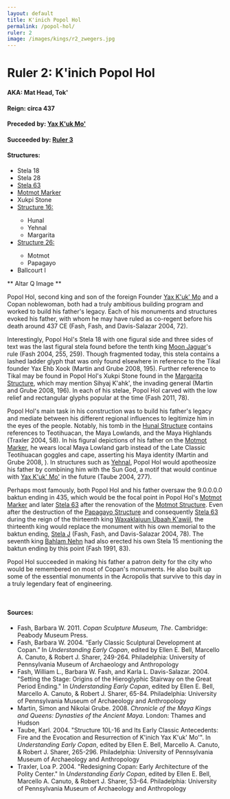 ```yaml
---
layout: default
title: K'inich Popol Hol
permalink: /popol-hol/
ruler: 2
image: /images/kings/r2_zwegers.jpg
---
```


# Ruler 2: K'inich Popol Hol

#### <strong>AKA:</strong> Mat Head, Tok'
#### <strong>Reign:</strong> circa 437
#### <strong>Preceded by:</strong> <a href="{{site.baseurl}}/yax-kuk-mo">Yax K'uk Mo'</a>
#### <strong>Succeeded by:</strong> <a href="{{site.baseurl}}/ruler-3">Ruler 3</a>
#### <strong>Structures:</strong>
<ul>
<li>Stela 18</li>
<li>Stela 28</li>
<li><a href="{{site.baseurl}}/stela-63">Stela 63</a></li>
<li><a href="{{site.baseurl}}/motmot-marker">Motmot Marker</a></li>
<li>Xukpi Stone</li>
<li><a href="{{site.baseurl}}/structure-16">Structure 16:</a></li>
<ul>
<li>Hunal</li>
<li>Yehnal</li>
<li>Margarita</li>
</ul>
<li><a href="{{site.baseurl}}/structure-26">Structure 26:</a></li>
<ul>
<li>Motmot</li>
<li>Papagayo</li>
</ul>
<li>Ballcourt I</li>
</ul>

** Altar Q Image **

Popol Hol, second king and son of the foreign Founder <a href="{{site.baseurl}}/yax-kuk-mo">Yax K'uk' Mo</a> and a Copan noblewoman, both had a truly ambitious building program and worked to build his father's legacy. Each of his monuments and structures evoked his father, with whom he may have ruled as co-regent before his death around 437 CE (Fash, Fash, and Davis-Salazar 2004, 72).

Interestingly, Popol Hol's Stela 18 with one figural side and three sides of text was the last figural stela found before the tenth king <a href="{{site.baseurl}}/moon-jaguar">Moon Jaguar</a>'s rule (Fash 2004, 255, 259). Though fragmented today, this stela contains a lashed ladder glyph that was only found elsewhere in reference to the Tikal founder Yax Ehb Xook (Martin and Grube 2008, 195). Further reference to Tikal may be found in Popol Hol's Xukpi Stone found in the <a href="{{site.baseurl}}/structure-16">Margarita Structure</a>, which may mention Sihyaj K'ahk', the invading general (Martin and Grube 2008, 196). In each of his stelae, Popol Hol carved with the low relief and rectangular glyphs popular at the time (Fash 2011, 78).

Popol Hol's main task in his construction was to build his father's legacy and mediate between his different regional influences to legitimize him in the eyes of the people. Notably, his tomb in the <a href="{{site.baseurl}}/structure-16">Hunal Structure</a> contains references to Teotihuacan, the Maya Lowlands, and the Maya Highlands (Traxler 2004, 58). In his figural depictions of his father on the <a href="{{site.baseurl}}/motmot-marker">Motmot Marker</a>, he wears local Maya Lowland garb instead of the Late Classic Teotihuacan goggles and cape, asserting his Maya identity (Martin and Grube 2008, ). In structures such as <a href="{{site.baseurl}}/structure-16">Yehnal</a>, Popol Hol would apotheosize his father by combining him with the Sun God, a motif that would continue with <a href="{{site.baseurl}}/yax-kuk-mo">Yax K'uk' Mo'</a> in the future (Taube 2004, 277).

Perhaps most famously, both Popol Hol and his father oversaw the 9.0.0.0.0 baktun ending in 435, which would be the focal point in Popol Hol's <a href="{{site.baseurl}}/motmot-marker">Motmot Marker</a> and later <a href="{{site.baseurl}}/stela-63">Stela 63</a> after the renovation of the <a href="{{site.baseurl}}/structure-26">Motmot Structure</a>. Even after the destruction of the <a href="{{site.baseurl}}/structure-26">Papagayo Structure</a> and consequently  <a href="{{site.baseurl}}/stela-63">Stela 63</a> during the reign of the thirteenth king <a href="{{site.baseurl}}/waxaklajuun-ubaah-kawiil">Waxaklajuun Ubaah K'awiil</a>, the thirteenth king would replace the monument with his own memorial to the baktun ending, <a href="{{site.baseurl}}/stela-j">Stela J</a> (Fash, Fash, and Davis-Salazar 2004, 78). The seventh king <a href="{{site.baseurl}}/bahlam-nehn">Bahlam Nehn</a> had also erected his own Stela 15 mentioning the baktun ending by this point (Fash 1991, 83).  

Popol Hol succeeded in making his father a patron deity for the city who would be remembered on most of Copan's monuments. He also built up some of the essential monuments in the Acropolis that survive to this day in a truly legendary feat of engineering.  

<br>

#### <strong>Sources:</strong>
<ul>
<li>Fash, Barbara W. 2011. <cite>Copan Sculpture Museum, The</cite>. Cambridge:
    Peabody Museum Press.</li>
<li>Fash, Barbara W. 2004. “Early Classic Sculptural Development at Copan.” In <cite>Understanding Early Copan</cite>, edited by Ellen E. Bell, Marcello A. Canuto, & Robert J. Sharer, 249-264. Philadelphia: University of Pennsylvania Museum of Archaeology and Anthropology</li>
<li>Fash, William L., Barbara W. Fash, and Karla L. Davis-Salazar. 2004.
    "Setting the Stage: Origins of the Hieroglyphic Stairway on the Great Period Ending." In <cite>Understanding Early Copan</cite>, edited by Ellen E. Bell, Marcello A. Canuto, & Robert J. Sharer, 65-84. Philadelphia: University of Pennsylvania Museum of Archaeology and Anthropology</li>
<li>Martin, Simon and Nikolai Grube. 2008. <cite>Chronicle of the Maya Kings and
    Queens: Dynasties of the Ancient Maya.</cite> London: Thames and Hudson</li>
<li>Taube, Karl. 2004. "Structure 10L-16 and Its Early Classic Antecedents: Fire and the Evocation and Resurrection of K'inich Yax K'uk' Mo'". In <cite>Understanding Early Copan</cite>, edited by Ellen E. Bell, Marcello A. Canuto, & Robert J. Sharer, 265-296. Philadelphia: University of Pennsylvania Museum of Archaeology and Anthropology</li>
<li>Traxler, Loa P. 2004. "Redesigning Copan: Early Architecture of the Polity Center." In <cite>Understanding Early Copan</cite>, edited by Ellen E. Bell, Marcello A. Canuto, & Robert J. Sharer, 53-64. Philadelphia: University of Pennsylvania Museum of Archaeology and Anthropology</li>
</ul>
